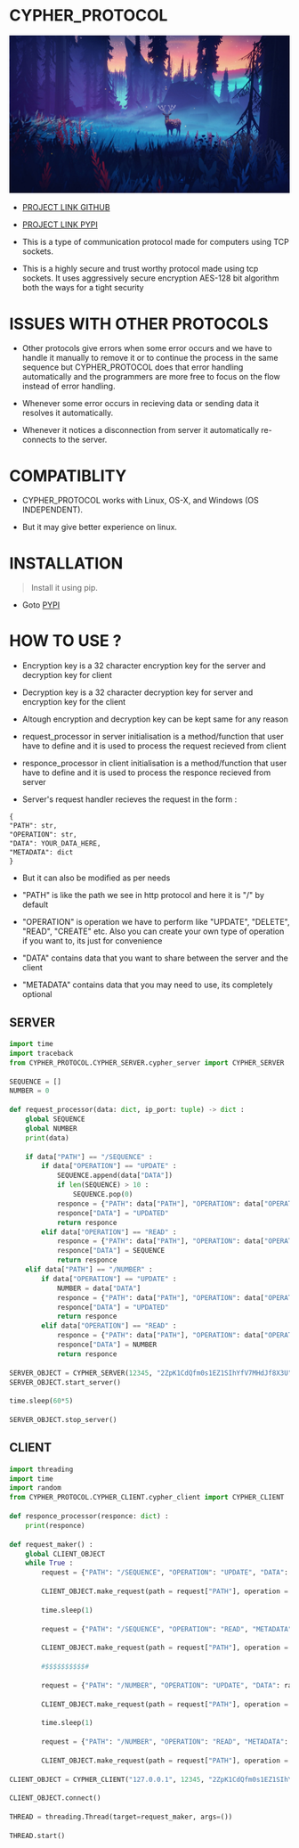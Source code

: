 # CYPHER_PROTOCOL

![](ZZZ/ZZZ.jpg)

* [PROJECT LINK GITHUB](https://github.com/P-Y-R-O-B-O-T/CYPHER_PROTOCOL)
* [PROJECT LINK PYPI](https://pypi.org/project/cypher-protocol-P-Y-R-O-B-O-T/1.0.6/)

* This is a type of communication protocol made for computers using TCP sockets.

* This is a highly secure and trust worthy protocol made using tcp sockets. It uses aggressively secure encryption AES-128 bit algorithm both the ways for a tight security

# ISSUES WITH OTHER PROTOCOLS

* Other protocols give errors when some error occurs and we have to handle it manually to remove it or to continue the process in the same sequence but CYPHER_PROTOCOL does that error handling automatically and the programmers are more free to focus on the flow instead of error handling.

* Whenever some error occurs in recieving data or sending data it resolves it automatically.

* Whenever it notices a disconnection from server it automatically re-connects to the server.

# COMPATIBLITY

* CYPHER_PROTOCOL works with Linux, OS-X, and Windows (OS INDEPENDENT).

* But it may give better experience on linux.

# INSTALLATION

> Install it using pip.

* Goto [PYPI](https://pypi.org/project/cypher-protocol-P-Y-R-O-B-O-T/1.0.6/)

# HOW TO USE ?

* Encryption key is a 32 character encryption key for the server and decryption key for client
* Decryption key is a 32 character decryption key for server and encryption key for the client
* Altough encryption and decryption key can be kept same for any reason
* request_processor in server initialisation is a method/function that user have to define and it is used to process the request recieved from client
* responce_processor in client initialisation is a method/function that user have to define and it is used to process the responce recieved from server

* Server's request handler recieves the request in the form :

```
{
"PATH": str,
"OPERATION": str,
"DATA": YOUR_DATA_HERE,
"METADATA": dict
}
```

* But it can also be modified as per needs

* "PATH" is like the path we see in http protocol and here it is "/" by default
* "OPERATION" is operation we have to perform like "UPDATE", "DELETE", "READ", "CREATE" etc. Also you can create your own type of operation if you want to, its just for convenience
* "DATA" contains data that you want to share between the server and the client
* "METADATA" contains data that you may need to use, its completely optional

## SERVER

```python
import time
import traceback
from CYPHER_PROTOCOL.CYPHER_SERVER.cypher_server import CYPHER_SERVER

SEQUENCE = []
NUMBER = 0

def request_processor(data: dict, ip_port: tuple) -> dict :
    global SEQUENCE
    global NUMBER
    print(data)

    if data["PATH"] == "/SEQUENCE" :
        if data["OPERATION"] == "UPDATE" :
            SEQUENCE.append(data["DATA"])
            if len(SEQUENCE) > 10 :
                SEQUENCE.pop(0)
            responce = {"PATH": data["PATH"], "OPERATION": data["OPERATION"], "METADATA": data["METADATA"]}
            responce["DATA"] = "UPDATED"
            return responce
        elif data["OPERATION"] == "READ" :
            responce = {"PATH": data["PATH"], "OPERATION": data["OPERATION"], "METADATA": data["METADATA"]}
            responce["DATA"] = SEQUENCE
            return responce
    elif data["PATH"] == "/NUMBER" :
        if data["OPERATION"] == "UPDATE" :
            NUMBER = data["DATA"]
            responce = {"PATH": data["PATH"], "OPERATION": data["OPERATION"], "METADATA": data["METADATA"]}
            responce["DATA"] = "UPDATED"
            return responce
        elif data["OPERATION"] == "READ" :
            responce = {"PATH": data["PATH"], "OPERATION": data["OPERATION"], "METADATA": data["METADATA"]}
            responce["DATA"] = NUMBER
            return responce

SERVER_OBJECT = CYPHER_SERVER(12345, "2ZpK1CdQfm0s1EZ1SIhYfV7MHdJf8X3U", "2ZpK1CdQfm0s1EZ1SIhYfV7MHdJf8X3U", request_processor)
SERVER_OBJECT.start_server()

time.sleep(60*5)

SERVER_OBJECT.stop_server()
```

## CLIENT

```python
import threading
import time
import random
from CYPHER_PROTOCOL.CYPHER_CLIENT.cypher_client import CYPHER_CLIENT

def responce_processor(responce: dict) :
    print(responce)

def request_maker() :
    global CLIENT_OBJECT
    while True :
        request = {"PATH": "/SEQUENCE", "OPERATION": "UPDATE", "DATA": random.randint(0,1000), "METADATA": {}}

        CLIENT_OBJECT.make_request(path = request["PATH"], operation = request["OPERATION"], data = request["DATA"], metadata = request["METADATA"])

        time.sleep(1)

        request = {"PATH": "/SEQUENCE", "OPERATION": "READ", "METADATA": {}}

        CLIENT_OBJECT.make_request(path = request["PATH"], operation = request["OPERATION"], metadata = request["METADATA"])

        #$$$$$$$$$$#

        request = {"PATH": "/NUMBER", "OPERATION": "UPDATE", "DATA": random.randint(0,1000), "METADATA": {}}

        CLIENT_OBJECT.make_request(path = request["PATH"], operation = request["OPERATION"], data = request["DATA"], metadata = request["METADATA"])

        time.sleep(1)

        request = {"PATH": "/NUMBER", "OPERATION": "READ", "METADATA": {}}

        CLIENT_OBJECT.make_request(path = request["PATH"], operation = request["OPERATION"], metadata = request["METADATA"])

CLIENT_OBJECT = CYPHER_CLIENT("127.0.0.1", 12345, "2ZpK1CdQfm0s1EZ1SIhYfV7MHdJf8X3U", "2ZpK1CdQfm0s1EZ1SIhYfV7MHdJf8X3U", responce_processor)

CLIENT_OBJECT.connect()

THREAD = threading.Thread(target=request_maker, args=())

THREAD.start()
```
